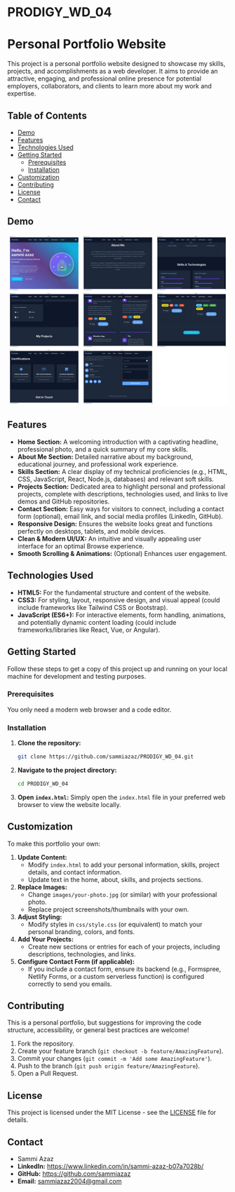 # PRODIGY_WD_04

# Personal Portfolio Website

This project is a personal portfolio website designed to showcase my skills, projects, and accomplishments as a web developer. It aims to provide an attractive, engaging, and professional online presence for potential employers, collaborators, and clients to learn more about my work and expertise.

## Table of Contents

* [Demo](#demo)
* [Features](#features)
* [Technologies Used](#technologies-used)
* [Getting Started](#getting-started)
    * [Prerequisites](#prerequisites)
    * [Installation](#installation)
* [Customization](#customization)
* [Contributing](#contributing)
* [License](#license)
* [Contact](#contact)

## Demo

![Image Alt](https://github.com/sammiazaz/PRODIGY_WD_03-/blob/main/Portfolio_page-0001.jpg?raw=true) 

## Features

* **Home Section:** A welcoming introduction with a captivating headline, professional photo, and a quick summary of my core skills.
* **About Me Section:** Detailed narrative about my background, educational journey, and professional work experience.
* **Skills Section:** A clear display of my technical proficiencies (e.g., HTML, CSS, JavaScript, React, Node.js, databases) and relevant soft skills.
* **Projects Section:** Dedicated area to highlight personal and professional projects, complete with descriptions, technologies used, and links to live demos and GitHub repositories.
* **Contact Section:** Easy ways for visitors to connect, including a contact form (optional), email link, and social media profiles (LinkedIn, GitHub).
* **Responsive Design:** Ensures the website looks great and functions perfectly on desktops, tablets, and mobile devices.
* **Clean & Modern UI/UX:** An intuitive and visually appealing user interface for an optimal Browse experience.
* **Smooth Scrolling & Animations:** (Optional) Enhances user engagement.

## Technologies Used

* **HTML5:** For the fundamental structure and content of the website.
* **CSS3:** For styling, layout, responsive design, and visual appeal (could include frameworks like Tailwind CSS or Bootstrap).
* **JavaScript (ES6+):** For interactive elements, form handling, animations, and potentially dynamic content loading (could include frameworks/libraries like React, Vue, or Angular).

## Getting Started

Follow these steps to get a copy of this project up and running on your local machine for development and testing purposes.

### Prerequisites

You only need a modern web browser and a code editor.

### Installation

1.  **Clone the repository:**
    ```bash
    git clone https://github.com/sammiazaz/PRODIGY_WD_04.git
    ```
2.  **Navigate to the project directory:**
    ```bash
    cd PRODIGY_WD_04

    ```
3.  **Open `index.html`:**
    Simply open the `index.html` file in your preferred web browser to view the website locally.

## Customization

To make this portfolio your own:

1.  **Update Content:**
    * Modify `index.html` to add your personal information, skills, project details, and contact information.
    * Update text in the home, about, skills, and projects sections.
2.  **Replace Images:**
    * Change `images/your-photo.jpg` (or similar) with your professional photo.
    * Replace project screenshots/thumbnails with your own.
3.  **Adjust Styling:**
    * Modify styles in `css/style.css` (or equivalent) to match your personal branding, colors, and fonts.
4.  **Add Your Projects:**
    * Create new sections or entries for each of your projects, including descriptions, technologies, and links.
5.  **Configure Contact Form (if applicable):**
    * If you include a contact form, ensure its backend (e.g., Formspree, Netlify Forms, or a custom serverless function) is configured correctly to send you emails.

## Contributing

This is a personal portfolio, but suggestions for improving the code structure, accessibility, or general best practices are welcome!

1.  Fork the repository.
2.  Create your feature branch (`git checkout -b feature/AmazingFeature`).
3.  Commit your changes (`git commit -m 'Add some AmazingFeature'`).
4.  Push to the branch (`git push origin feature/AmazingFeature`).
5.  Open a Pull Request.

## License

This project is licensed under the MIT License - see the [LICENSE](LICENSE) file for details.

## Contact

* Sammi Azaz
* **LinkedIn:** https://www.linkedin.com/in/sammi-azaz-b07a7028b/
* **GitHub:** https://github.com/sammiazaz
* **Email:** sammiazaz2004@gmail.com

